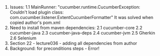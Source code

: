 1. Issues:
    1.1 MainRunner:
        "cucumber.runtime.CucumberException: Couldn't load plugin class: com.cucumber.listener.ExtentCucumberFormatter"
        It was solved when copied author's pom.xml
2. Need to install from maven dependencies:
    2.1 cucumber-core
    2.2 cucumber-java
    2.3 cucumber-java-deps
    2.4 cucumber-jvm
    2.5 Gherkin
    2.6 Selenium
3. Section 22 - lecture036 - adding all dependencies from author
4. Background: for preconditions steps - Error!  